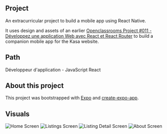 ## Project

An extracurricular project to build a mobile app using React Native.

It uses design and assets of an earlier [Openclassrooms Project #011 - Développez une application Web avec React et React Router](https://github.com/kidereo/oc-p011) to build a companion mobile app for the Kasa website.

## Path

Développeur d'application - JavaScript React

## About this project

This project was bootstrapped with [Expo](https://expo.dev) and [create-expo-app](https://docs.expo.dev/get-started/create-a-new-app/).

## Visuals

![Home Screen](./visuals/home-screen.png "Home Screen")
![Listings Screen](./visuals/listings-screen.png "Listings Screen")
![Listing Detail Screen](./visuals/listing-detail-screen.png "Listing Detail Screen")
![About Screen](./visuals/about-screen.png "About Screen")
